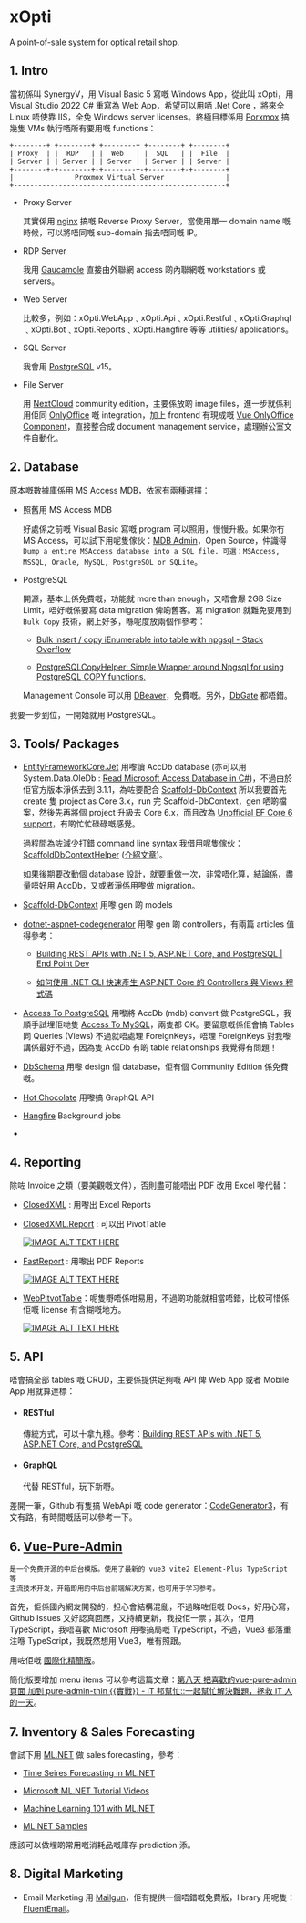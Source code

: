 # xOpti

A point-of-sale system for optical retail shop.

## 1. Intro

當初係叫 SynergyV，用 Visual Basic 5 寫嘅 Windows App，從此叫 xOpti，用 Visual Studio 2022 C# 重寫為 Web App，希望可以用哂 .Net Core ，將來全 Linux 唔使靠 IIS，全免 Windows server licenses。終極目標係用 [Porxmox](https://www.proxmox.com/en/) 搞幾隻 VMs 執行哂所有要用嘅 functions：

```textile
+--------+ +--------+ +--------+ +--------+ +--------+
| Proxy  | |  RDP   | |  Web   | |  SQL   | |  File  |
| Server | | Server | | Server | | Server | | Server |
+--------+-+--------+-+--------+-+--------+-+--------+
|               Proxmox Virtual Server               |
+----------------------------------------------------+
```

* Proxy Server
  
  其實係用 [nginx](https://nginx.com/) 搞嘅 Reverse Proxy Server，當使用單一 domain name 嘅時候，可以將唔同嘅 sub-domain 指去唔同嘅 IP。

* RDP Server
  
  我用 [Gaucamole](https://guacamole.apache.org/) 直接由外聯網 access 啲內聯網嘅 workstations 或 servers。

* Web Server
  
  比較多，例如：xOpti.WebApp﹑xOpti.Api﹑xOpti.Restful﹑xOpti.Graphql﹑xOpti.Bot﹑xOpti.Reports﹑xOpti.Hangfire 等等 utilities/ applications。

* SQL Server
  
  我會用 [PostgreSQL](https://www.postgresql.org/) v15。

* File Server
  
  用 [NextCloud](https://nextcloud.com/) community edition，主要係放啲 image files，進一步就係利用佢同 [OnlyOffice](https://www.onlyoffice.com/) 嘅 integration，加上 frontend 有現成嘅  [Vue OnlyOffice Component](https://api.onlyoffice.com/editors/vue)，直接整合成 document management service，處理辦公室文件自動化。

## 2. Database

原本嘅數據庫係用 MS Access MDB，依家有兩種選擇：

* 照舊用 MS Access MDB
  
  好處係之前嘅 Visual Basic 寫嘅 program 可以照用，慢慢升級。如果你冇 MS Access，可以試下用呢隻傢伙：[MDB Admin](https://sourceforge.net/projects/mdbadmin/)，Open Source，仲識得 ```Dump a entire MSAccess database into a SQL file. 可選：MSAccess, MSSQL, Oracle, MySQL, PostgreSQL or SQLite```。

* PostgreSQL
  
  開源，基本上係免費嘅，功能就 more than enough，又唔會爆 2GB Size Limit，唔好嘅係要寫 data migration 俾啲舊客。寫 migration 就難免要用到 ```Bulk Copy``` 技術，網上好多，喺呢度放兩個作參考：
  
  * [Bulk insert / copy iEnumerable into table with npgsql - Stack Overflow](https://stackoverflow.com/questions/65687071/bulk-insert-copy-ienumerable-into-table-with-npgsql)
  
  * [PostgreSQLCopyHelper: Simple Wrapper around Npgsql for using PostgreSQL COPY functions.](https://github.com/PostgreSQLCopyHelper/PostgreSQLCopyHelper)
  
  Management Console 可以用 [DBeaver](https://dbeaver.io/download/)，免費嘅。另外，[DbGate](https://dbgate.org/) 都唔錯。 

我要一步到位，一開始就用 PostgreSQL。

## 3. Tools/ Packages

* [EntityFrameworkCore.Jet](https://github.com/bubibubi/EntityFrameworkCore.Jet)
  用嚟讀 AccDb database (亦可以用 System.Data.OleDb : [Read Microsoft Access Database in C#](https://www.c-sharpcorner.com/article/read-microsoft-access-database-in-C-Sharp/))，不過由於佢官方版本淨係去到 3.1.1，為咗要配合 [Scaffold-DbContext](https://www.entityframeworktutorial.net/efcore/create-model-for-existing-database-in-ef-core.aspx) 所以我要首先 create 隻 project as Core 3.x，run 完 Scaffold-DbContext，gen 哂啲檔案，然後先再將個 project 升級去 Core 6.x，而且改為 [Unofficial EF Core 6 support](https://github.com/bubibubi/EntityFrameworkCore.Jet/issues/111)，有啲忙忙碌碌嘅感覺。
  
  過程間為咗減少打錯 command line syntax 我借用呢隻傢伙：[ScaffoldDbContextHelper](https://github.com/karenpayneoregon/ScaffoldDbContextHelper) ([介紹文章](https://social.technet.microsoft.com/wiki/contents/articles/53258.windows-forms-entity-framework-core-reverse-engineering-databases.aspx?fbclid=IwAR3AJK-vxEfKLnA-9-jinLHw9MKWAggM-zqW5vobhH1za_703bGyy2sBNEU))。
  
  如果後期要改動個 database 設計，就要重做一次，非常唔化算，結論係，盡量唔好用 AccDb，又或者淨係用嚟做 migration。

* [Scaffold-DbContext](https://www.entityframeworktutorial.net/efcore/create-model-for-existing-database-in-ef-core.aspx)
  用嚟 gen 啲 models

* [dotnet-aspnet-codegenerator](https://learn.microsoft.com/en-us/aspnet/core/fundamentals/tools/dotnet-aspnet-codegenerator)
  用嚟 gen 啲 controllers，有兩篇 articles 值得參考：
  
  * [Building REST APIs with .NET 5, ASP.NET Core, and PostgreSQL | End Point Dev](https://www.endpointdev.com/blog/2021/07/dotnet-5-web-api/#table-of-contents)  
  
  * [如何使用 .NET CLI 快速產生 ASP․NET Core 的 Controllers 與 Views 程式碼](https://blog.miniasp.com/post/2020/09/09/Create-Controller-and-Views-with-dotnet-aspnet-codegenerator)

* [Access To PostgreSQL](https://www.bullzip.com/products/a2p/info.php)
  用嚟將 AccDb (mdb) convert 做 PostgreSQL，我順手試埋佢哋隻 [Access To MySQL](https://www.bullzip.com/products/a2m/info.php)，兩隻都 OK。要留意嘅係佢會搞 Tables 同 Queries (Views) 不過就唔處理 ForeignKeys，唔理 ForeignKeys 對我嚟講係最好不過，因為隻 AccDb 有啲 table relationships 我覺得有問題！

* [DbSchema](https://dbschema.com/)
  用嚟 design 個 database，佢有個 Community Edition 係免費嘅。

* [Hot Chocolate](https://chillicream.com/docs/hotchocolate)
  用嚟搞 GraphQL API

* [Hangfire](https://www.hangfire.io/)
  Background jobs

* 

## 4. Reporting

除咗 Invoice 之類（要美觀嘅文件），否則盡可能唔出 PDF 改用 Excel 嚟代替：

* [ClosedXML](https://github.com/ClosedXML/ClosedXML) : 用嚟出 Excel Reports

* [ClosedXML.Report](https://github.com/ClosedXML/ClosedXML.Report) : 可以出 PivotTable
  
  [![IMAGE ALT TEXT HERE](https://img.youtube.com/vi/NzxoR8PhRpA/0.jpg)](https://www.youtube.com/watch?v=NzxoR8PhRpA)

* [FastReport](https://fastreports.github.io/FastReport.Documentation/) : 用嚟出 PDF Reports
  
  [![IMAGE ALT TEXT HERE](https://img.youtube.com/vi/_9d48KLVIQM/0.jpg)](https://www.youtube.com/watch?v=_9d48KLVIQM)

* [WebPitvotTable](https://webpivottable.com/)：呢隻嘢唔係咁易用，不過啲功能就相當唔錯，比較可惜係佢嘅 license 有含糊嘅地方。
  
  [![IMAGE ALT TEXT HERE](https://img.youtube.com/vi/H4Sc5KQdvbA/0.jpg)](https://www.youtube.com/watch?v=H4Sc5KQdvbA)

## 5. API

唔會搞全部 tables 嘅 CRUD，主要係提供足夠嘅 API 俾 Web App 或者 Mobile App 用就算達標：

* #### RESTful
  
  傳統方式，可以十拿九穩。參考：[Building REST APIs with .NET 5, ASP.NET Core, and PostgreSQL](https://www.endpointdev.com/blog/2021/07/dotnet-5-web-api/)

* #### GraphQL
  
  代替 RESTful，玩下新嘢。　

差開一筆，Github 有隻搞 WebApi 嘅 code generator：[CodeGenerator3](https://github.com/capesean/codegenerator3)，有文有路，有時間嘅話可以參考一下。

## 6. [Vue-Pure-Admin](https://github.com/xiaoxian521/vue-pure-admin)

```context
是一个免费开源的中后台模版。使用了最新的 vue3 vite2 Element-Plus TypeScript 等
主流技术开发，开箱即用的中后台前端解决方案，也可用于学习参考。
```

首先，佢係國內網友開發的，担心會結構混亂，不過睇咗佢嘅 Docs，好用心寫，Github Issues 又好認真回應，又持續更新，我投佢一票；其次，佢用 TypeScript，我唔喜歡 Microsoft 用嚟搞局嘅 TypeScript，不過，Vue3 都落重注喺 TypeScript，我既然想用 Vue3，唯有照跟。

用咗佢嘅 [國際化精簡版](https://github.com/xiaoxian521/pure-admin-thin/tree/i18n)。

簡化版要增加 menu items 可以參考這篇文章：[第八天 把喜歡的vue-pure-admin頁面 加到 pure-admin-thin {{實戰}} - iT 邦幫忙::一起幫忙解決難題，拯救 IT 人的一天](https://ithelp.ithome.com.tw/articles/10296371)。

## 7. Inventory & Sales Forecasting

會試下用 [ML.NET](https://dotnet.microsoft.com/en-us/apps/machinelearning-ai/ml-dotnet) 做 sales forecasting，參考：

* [Time Seires Forecasting in ML.NET](https://www.youtube.com/watch?v=D94VdQluNZQ)

* [Microsoft ML.NET Tutorial Videos](https://www.youtube.com/watch?v=X0DQjfW09kA&list=PLdo4fOcmZ0oUDTvk5XMNues09FnuB_D0u&t=2s)

* [Machine Learning 101 with ML.NET](https://www.todaysoftmag.com/article/3286/machine-learning-101-with-microsoft-ml-net-part-1-3)

* [ML.NET Samples](https://github.com/dotnet/machinelearning-samples)

應該可以做埋啲常用嘅消耗品嘅庫存 prediction 添。

## 8. Digital Marketing

* Email Marketing 用 [Mailgun](https://www.mailgun.com/pricing/)，佢有提供一個唔錯嘅免費版，library 用呢隻：[FluentEmail](https://github.com/lukencode/FluentEmail)。
